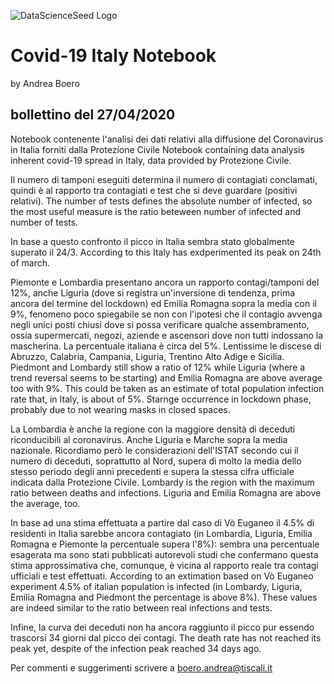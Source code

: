 ![DataScienceSeed Logo](http://www.datascienceseed.com/wp-content/uploads/2018/02/dsst.jpg)

# Covid-19 Italy Notebook
by Andrea Boero
## bollettino del 27/04/2020
Notebook contenente l'analisi dei dati relativi alla diffusione del Coronavirus in Italia forniti dalla Protezione Civile 
Notebook containing data analysis inherent covid-19 spread in Italy, data provided by Protezione Civile.

Il numero di tamponi eseguiti determina il numero di contagiati conclamati, quindi è al rapporto tra contagiati e test che si deve guardare (positivi relativi).
The number of tests defines the absolute number of infected, so the most useful measure is the ratio beteween number of infected and number of tests.

In base a questo confronto il picco in Italia sembra stato globalmente superato il 24/3. 
According to this Italy has exdperimented its peak on 24th of march.

Piemonte e Lombardia presentano ancora un rapporto contagi/tamponi del 12%, anche Liguria (dove si registra un'inversione di tendenza, prima ancora del termine del lockdown) ed Emilia Romagna sopra la media con il 9%, fenomeno poco spiegabile se non con l'ipotesi che il contagio avvenga negli unici posti chiusi dove si possa verificare qualche assembramento, ossia supermercati, negozi, aziende e ascensori dove non tutti indossano la mascherina.
La percentuale italiana è circa del 5%. 
Lentissime le discese di Abruzzo, Calabria, Campania, Liguria, Trentino Alto Adige e Sicilia.
Piedmont and Lombardy still show a ratio of 12% while Liguria (where a trend reversal seems to be starting) and Emilia Romagna are above average too with 9%. This could be taken as an estimate of total population infection rate that, in Italy, is about of 5%. Starnge occurrence in lockdown phase, probably due to not wearing masks in closed spaces.

La Lombardia è anche la regione con la maggiore densità di deceduti riconducibili al coronavirus. Anche Liguria e Marche sopra la media nazionale. Ricordiamo però le considerazioni dell'ISTAT secondo cui il numero di deceduti, soprattutto al Nord, supera di molto la media dello stesso periodo degli anni precedenti e supera la stessa cifra ufficiale indicata dalla Protezione Civile.
Lombardy is the region with the maximum ratio between deaths and infections. Liguria and Emilia Romagna are above the average, too.

In base ad una stima effettuata a partire dal caso di Vò Euganeo il 4.5% di residenti in Italia sarebbe ancora contagiato (in Lombardia, Liguria, Emilia Romagna e Piemonte la percentuale supera l'8%): sembra una percentuale esagerata ma sono stati pubblicati autorevoli studi che confermano questa stima approssimativa che, comunque, è vicina al rapporto reale tra contagi ufficiali e test effettuati.
According to an extimation based on Vò Euganeo experiment 4.5% of italian population is infected (in Lombardy, Liguria, Emilia Romagna and Piedmont the percentage is above 8%). These values are indeed similar to the ratio between real infections and tests.

Infine, la curva dei deceduti non ha ancora raggiunto il picco pur essendo trascorsi 34 giorni dal picco dei contagi.
The death rate has not reached its peak yet, despite of the infection peak reached 34 days ago.

Per commenti e suggerimenti scrivere a boero.andrea@tiscali.it
